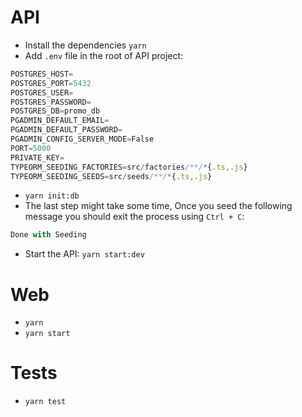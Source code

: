 # API

- Install the dependencies `yarn`
- Add `.env` file in the root of API project:

```js
POSTGRES_HOST=
POSTGRES_PORT=5432
POSTGRES_USER=
POSTGRES_PASSWORD=
POSTGRES_DB=promo_db
PGADMIN_DEFAULT_EMAIL=
PGADMIN_DEFAULT_PASSWORD=
PGADMIN_CONFIG_SERVER_MODE=False
PORT=5000
PRIVATE_KEY=
TYPEORM_SEEDING_FACTORIES=src/factories/**/*{.ts,.js}
TYPEORM_SEEDING_SEEDS=src/seeds/**/*{.ts,.js}
```

- `yarn init:db`
- The last step might take some time, Once you seed the following message you should exit the process using `Ctrl + C`:

```js
Done with Seeding
```

- Start the API: `yarn start:dev`

# Web

- `yarn`
- `yarn start`

# Tests

- `yarn test`
